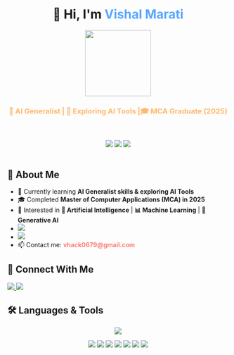<h1 align="center">👋 Hi, I'm <span style="color:#58a6ff;">Vishal Marati</span></h1>

<div align="center">
  <img src="https://user-images.githubusercontent.com/74038190/238353480-219bcc70-f5dc-466b-9a60-29653d8e8433.gif" height="150px"/>
</div>

  <h3 align="center" style="color:#ffb86c;">🚀 AI Generalist | 🤖 Exploring AI Tools |🎓 MCA Graduate (2025)</h3>
    <br></h3>
<br>

<div align="center">
  <img src="https://img.shields.io/badge/AI-Generalist-8A2BE2?style=for-the-badge&logo=OpenAI&logoColor=white"/>
  <img src="https://img.shields.io/badge/Vibe-Developer-8A2BE2?style=for-the-badge&logo=github&logoColor=white"/>

  <img src="https://img.shields.io/badge/MCA-2025-32CD32?style=for-the-badge"/>
</div>
<br>
 <h2>🌟 About Me</h2>
  <ul>
    <li>🌱 Currently learning <b>AI Generalist skills & exploring AI Tools</b></li>
    <li>🎓 Completed <b>Master of Computer Applications (MCA) in 2025</b></li>
   <li>👀 Interested in <b>🧠 Artificial Intelligence</b> | <b>📊 Machine Learning</b> | <b>🤖 Generative AI</b></li>
<li>
  <a href="https://github.com/vhack0679?tab=repositories" target="_blank">
    <img src="https://img.shields.io/badge/GitHub-Repositories-181717?style=for-the-badge&logo=github&logoColor=white"/>
  </a>
</li>
<li>
  <a href="https://vishalmarati.blogspot.com/" target="_blank">
    <img src="https://img.shields.io/badge/My%20Blog-FF5722?style=for-the-badge&logo=blogger&logoColor=white"/>
  </a>
</li>

  <li>📫 Contact me: <b style="color:#ff7b72;">vhack0679@gmail.com</b></li>
   
  </ul>

  <h2>🤝 Connect With Me</h2>
  <p>
    <a href="https://in.linkedin.com/in/vishal-marati-2a86ab232" target="_blank">
      <img src="https://img.shields.io/badge/LinkedIn-0A66C2?style=for-the-badge&logo=linkedin&logoColor=white"/>
    </a>
    <a href="mailto:vhack0679@gmail.com">
      <img src="https://img.shields.io/badge/Gmail-D14836?style=for-the-badge&logo=gmail&logoColor=white"/>
    </a>
  </p>

  <h2>🛠️ Languages & Tools</h2>
  <p align="center">
    <img src="https://skillicons.dev/icons?i=java,python,php,cpp,c,html,css,javascript,react,nodejs,mysql,mongodb,express,bootstrap,flutter,firebase,git,figma" />
  </p>
<p align="center">
  <!-- AI & Tools Badges -->
  <img src="https://img.shields.io/badge/ChatGPT-74aa9c?style=for-the-badge&logo=openai&logoColor=white"/>
  <img src="https://img.shields.io/badge/Gemini-4285F4?style=for-the-badge&logo=google&logoColor=white"/>
  <img src="https://img.shields.io/badge/Anthropic-000000?style=for-the-badge&logo=anthropic&logoColor=white"/>
  <img src="https://img.shields.io/badge/OpenAI-412991?style=for-the-badge&logo=openai&logoColor=white"/>
  <img src="https://img.shields.io/badge/Gemini%20API-34A853?style=for-the-badge&logo=google&logoColor=white"/>
  <img src="https://img.shields.io/badge/Replit-F26207?style=for-the-badge&logo=replit&logoColor=white"/>
  <img src="https://img.shields.io/badge/Google%20FireStudio-FF6D00?style=for-the-badge&logo=google&logoColor=white"/>
</p>
